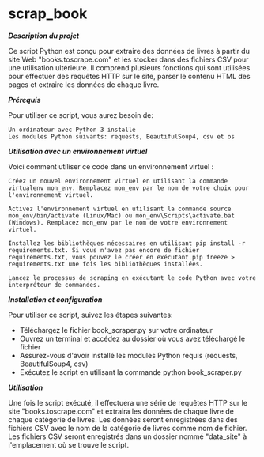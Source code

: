 # scrap_book
***Description du projet***

Ce script Python est conçu pour extraire des données de livres à partir du site Web  "books.toscrape.com" et les stocker dans des fichiers CSV pour une utilisation 
ultérieure. Il comprend plusieurs fonctions qui sont utilisées pour effectuer des requêtes HTTP sur le site, parser le contenu HTML des pages et extraire les données 
de chaque livre.


***Prérequis***

Pour utiliser ce script, vous aurez besoin de:

    Un ordinateur avec Python 3 installé
    Les modules Python suivants: requests, BeautifulSoup4, csv et os
    

***Utilisation avec un environnement virtuel***

Voici comment utiliser ce code dans un environnement virtuel :

    Créez un nouvel environnement virtuel en utilisant la commande virtualenv mon_env. Remplacez mon_env par le nom de votre choix pour l'environnement virtuel.

    Activez l'environnement virtuel en utilisant la commande source mon_env/bin/activate (Linux/Mac) ou mon_env\Scripts\activate.bat (Windows). Remplacez mon_env par le nom de votre environnement virtuel.

    Installez les bibliothèques nécessaires en utilisant pip install -r requirements.txt. Si vous n'avez pas encore de fichier requirements.txt, vous pouvez le créer en exécutant pip freeze > requirements.txt une fois les bibliothèques installées.

    Lancez le processus de scraping en exécutant le code Python avec votre interpréteur de commandes.

***Installation et configuration*** 

Pour utiliser ce script, suivez les étapes suivantes:

   - Téléchargez le fichier book_scraper.py sur votre ordinateur
   - Ouvrez un terminal et accédez au dossier où vous avez téléchargé le fichier
   - Assurez-vous d'avoir installé les modules Python requis (requests, BeautifulSoup4, csv)
   - Exécutez le script en utilisant la commande python book_scraper.py

***Utilisation***

Une fois le script exécuté, il effectuera une série de requêtes HTTP sur le site "books.toscrape.com" et extraira les données de chaque livre de chaque catégorie de 
livres. Les données seront enregistrées dans des fichiers CSV avec le nom de la catégorie de livres comme nom de fichier. 
Les fichiers CSV seront enregistrés dans un dossier nommé "data_site" à l'emplacement où se trouve le script.
